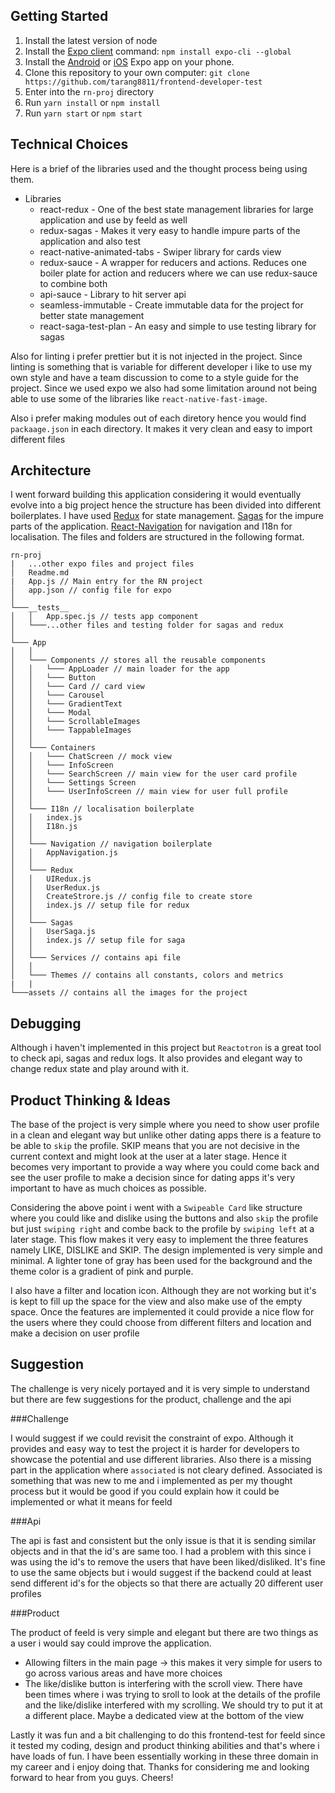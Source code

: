## Getting Started

1. Install the latest version of node
2. Install the [Expo client](https://expo.io/learn) command: `npm install expo-cli --global`
3. Install the [Android](https://play.google.com/store/apps/details?id=host.exp.exponent&hl=en) or [iOS](https://itunes.apple.com/app/apple-store/id982107779) Expo app on your phone.
4. Clone this repository to your own computer: `git clone https://github.com/tarang8811/frontend-developer-test`
5. Enter into the `rn-proj` directory
6. Run `yarn install` or `npm install`
7. Run `yarn start` or `npm start`

## Technical Choices

Here is a brief of the libraries used and the thought process being using them.

- Libraries
  - react-redux - One of the best state management libraries for large application and use by feeld as well
  - redux-sagas - Makes it very easy to handle impure parts of the application and also test
  - react-native-animated-tabs - Swiper library for cards view
  - redux-sauce - A wrapper for reducers and actions. Reduces one boiler plate for action and reducers where we can use redux-sauce to combine both
  - api-sauce - Library to hit server api
  - seamless-immutable - Create immutable data for the project for better state management
  - react-saga-test-plan - An easy and simple to use testing library for sagas

Also for linting i prefer prettier but it is not injected in the project. Since linting is something that is variable for different developer i like to use my own style and have a team discussion to come to a style guide for the project. Since we used expo we also had some limitation around not being able to use some of the libraries like `react-native-fast-image`.

Also i prefer making modules out of each diretory hence you would find `packaage.json` in each directory. It makes it very clean and easy to import different files

## Architecture

I went forward building this application considering it would eventually evolve into a big project hence the structure has been divided into different boilerplates. I have used [Redux](https://redux.js.org/) for state management. [Sagas](http://redux-saga.js.org) for the impure parts of the application. [React-Navigation](https://reactnavigation.org/) for navigation and I18n for localisation. The files and folders are structured in the following format.

```
rn-proj
|   ...other expo files and project files
│   Readme.md
|   App.js // Main entry for the RN project
│   app.json // config file for expo
│
└───__tests__
│   │   App.spec.js // tests app component
│   └───...other files and testing folder for sagas and redux
│
└─── App
│   │
│   └─── Components // stores all the reusable components
│   │   └─── AppLoader // main loader for the app
│   │   └─── Button
│   │   └─── Card // card view
│   │   └─── Carousel
│   │   └─── GradientText
│   │   └─── Modal
│   │   └─── ScrollableImages
│   │   └─── TappableImages
│   │
│   └─── Containers
│   │   └─── ChatScreen // mock view
│   │   └─── InfoScreen
│   │   └─── SearchScreen // main view for the user card profile
│   │   └─── Settings Screen
│   │   └─── UserInfoScreen // main view for user full profile
│   │
│   └─── I18n // localisation boilerplate
│   │   index.js
│   │   I18n.js
│   │
│   └─── Navigation // navigation boilerplate
│   │   AppNavigation.js
│   │
│   └─── Redux
│   │   UIRedux.js
│   │   UserRedux.js
│   │   CreateStrore.js // config file to create store
│   │   index.js // setup file for redux
│   │
│   └─── Sagas
│   │   UserSaga.js
│   │   index.js // setup file for saga
│   │
│   └─── Services // contains api file
│   │
│   └─── Themes // contains all constants, colors and metrics
|   |
└───assets // contains all the images for the project

```

## Debugging

Although i haven't implemented in this project but `Reactotron` is a great tool to check api, sagas and redux logs. It also provides and elegant way to change redux state and play around with it.

## Product Thinking & Ideas

The base of the project is very simple where you need to show user profile in a clean and elegant way but unlike other dating apps there is a feature to be able to `skip` the profile. SKIP means that you are not decisive in the current context and might look at the user at a later stage. Hence it becomes very important to provide a way where you could come back and see the user profile to make a decision since for dating apps it's very important to have as much choices as possible.

Considering the above point i went with a `Swipeable Card` like structure where you could like and dislike using the buttons and also `skip` the profile but just `swiping right` and combe back to the profile by `swiping left` at a later stage. This flow makes it very easy to implement the three features namely LIKE, DISLIKE and SKIP. The design implemented is very simple and minimal. A lighter tone of gray has been used for the background and the theme color is a gradient of pink and purple.

I also have a filter and location icon. Although they are not working but it's is kept to fill up the space for the view and also make use of the empty space. Once the features are implemented it could provide a nice flow for the users where they could choose from different filters and location and make a decision on user profile

## Suggestion

The challenge is very nicely portayed and it is very simple to understand but there are few suggestions for the product, challenge and the api

###Challenge

I would suggest if we could revisit the constraint of expo. Although it provides and easy way to test the project it is harder for developers to showcase the potential and use different libraries. Also there is a missing part in the application where `associated` is not cleary defined. Associated is something that was new to me and i implemented as per my thought process but it would be good if you could explain how it could be implemented or what it means for feeld

###Api

The api is fast and consistent but the only issue is that it is sending similar objects and in that the id's are same too. I had a problem with this since i was using the id's to remove the users that have been liked/disliked. It's fine to use the same objects but i would suggest if the backend could at least send different id's for the objects so that there are actually 20 different user profiles

###Product

The product of feeld is very simple and elegant but there are two things as a user i would say could improve the application.

- Allowing filters in the main page -> this makes it very simple for users to go across various areas and have more choices
- The like/dislike button is interfering with the scroll view. There have been times where i was trying to sroll to look at the details of the profile and the like/dislike interfered with my scrolling. We should try to put it at a different place. Maybe a dedicated view at the bottom of the view

Lastly it was fun and a bit challenging to do this frontend-test for feeld since it tested my coding, design and product thinking abilities and that's where i have loads of fun. I have been essentially working in these three domain in my career and i enjoy doing that. Thanks for considering me and looking forward to hear from you guys. Cheers!
